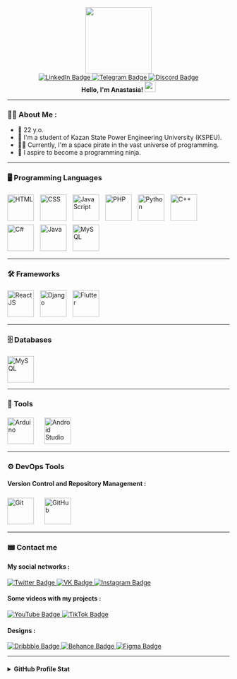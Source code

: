 <div id="header" align="center">
  <img src="https://media.giphy.com/media/unQ3IJU2RG7DO/giphy.gif" width="150"/>
</div>

<div id="badges" align="center">
  <a href="https://www.linkedin.com/in/anastasia-cheremisova-ba692a2b6/">
    <img src="https://img.shields.io/badge/-linkedin-%230A66C2?style=for-the-badge&logo=linkedin&logoColor=white" alt="LinkedIn Badge"/>
  </a>

  <a href="https://t.me/space13pirate">
    <img src="https://img.shields.io/badge/-Telegram-%2326A5E4?style=for-the-badge&logo=Telegram&logoColor=white" alt="Telegram Badge"/>
  </a>

  <a href="https://discord.gg/RHH9qHZJ">
    <img src="https://img.shields.io/badge/-discord-%235865F2?style=for-the-badge&logo=discord&logoColor=white" alt="Discord Badge"/>
  </a>
</div>

<div id="header" align="center">
  <b> Hello, I'm Anastasia! </b>
  <img src="https://media.giphy.com/media/hvRJCLFzcasrR4ia7z/giphy.gif" width="25px"/>
</div>

---

### :woman_technologist: About Me :

- :ghost: 22 y.o.
- :ledger: I'm a student of Kazan State Power Engineering University (KSPEU).
- :pirate_flag: Currently, I'm a space pirate in the vast universe of programming.
- :ninja: I aspire to become a programming ninja.

---

### :desktop_computer: Programming Languages

<img src="https://cdn.jsdelivr.net/gh/devicons/devicon@latest/icons/html5/html5-original-wordmark.svg" title="HTML" alt="HTML" width="60" height="60" style="margin: 5px 10px 0px 0px;">

<img src="https://cdn.jsdelivr.net/gh/devicons/devicon@latest/icons/css3/css3-original-wordmark.svg" title="CSS" alt="CSS" width="60" height="60" style="margin: 5px 10px 0px 0px;">

<img src="https://cdn.jsdelivr.net/gh/devicons/devicon@latest/icons/javascript/javascript-original.svg" title="JavaScript" alt="JavaScript" width="60" height="60" style="margin: 5px 10px 0px 0px;">

<img src="https://cdn.jsdelivr.net/gh/devicons/devicon@latest/icons/php/php-original.svg" title="PHP" alt="PHP" width="60" height="60" style="margin: 5px 10px 0px 0px;">

<img src="https://cdn.jsdelivr.net/gh/devicons/devicon@latest/icons/python/python-original-wordmark.svg" title="Python" alt="Python" width="60" height="60" style="margin: 5px 10px 0px 0px;">

<img src="https://cdn.jsdelivr.net/gh/devicons/devicon@latest/icons/cplusplus/cplusplus-original.svg" title="C++" alt="C++" width="60" height="60" style="margin: 5px 10px 0px 0px;">

<img src="https://cdn.jsdelivr.net/gh/devicons/devicon@latest/icons/csharp/csharp-original.svg"  title="C#" alt="C#" width="60" height="60" style="margin: 5px 10px 0px 0px;">

<img src="https://cdn.jsdelivr.net/gh/devicons/devicon@latest/icons/java/java-original-wordmark.svg" title="Java" alt="Java" width="60" height="60" style="margin: 5px 10px 0px 0px;">

<img src="https://cdn.jsdelivr.net/gh/devicons/devicon@latest/icons/dart/dart-original-wordmark.svg" title="MySQL" alt="MySQL" width="60" height="60" style="margin: 5px 10px 0px 0px;">

---

### :hammer_and_wrench: Frameworks

<img src="https://cdn.jsdelivr.net/gh/devicons/devicon@latest/icons/react/react-original.svg" title="ReactJS" alt="ReactJS" width="60" height="60" style="margin: 5px 10px 0px 0px;">

<img src="https://cdn.jsdelivr.net/gh/devicons/devicon@latest/icons/django/django-plain.svg" title="Django" alt="Django" width="60" height="60" style="margin: 5px 10px 0px 0px;">

<img src="https://cdn.jsdelivr.net/gh/devicons/devicon@latest/icons/flutter/flutter-original.svg" title="Flutter" alt="Flutter" width="60" height="60" style="margin: 5px 10px 0px 0px;">

---

### :file_cabinet: Databases

<img src="https://cdn.jsdelivr.net/gh/devicons/devicon@latest/icons/mysql/mysql-original-wordmark.svg" title="MySQL" alt="MySQL" width="60" height="60" style="margin: 5px 10px 0px 0px;">

---

### :toolbox: Tools

<img src="https://cdn.jsdelivr.net/gh/devicons/devicon@latest/icons/arduino/arduino-original-wordmark.svg" title="Arduino" alt="Arduino" width="60" height="60" style="margin: 5px 20px 0px 0px;">

<img src="https://cdn.jsdelivr.net/gh/devicons/devicon@latest/icons/androidstudio/androidstudio-original-wordmark.svg" title="Android Studio" alt="Android Studio" width="60" height="60" style="margin: 5px 20px 0px 0px;">

---

### :gear: DevOps Tools

#### Version Control and Repository Management :

<img src="https://cdn.jsdelivr.net/gh/devicons/devicon@latest/icons/git/git-original-wordmark.svg" title="Git" alt="Git" width="60" height="60" style="margin: 5px 20px 0px 0px;">

<img src="https://cdn.jsdelivr.net/gh/devicons/devicon@latest/icons/github/github-original-wordmark.svg" title="GitHub" alt="GitHub" width="60" height="60" style="margin: 5px 20px 0px 0px;">

---

### :pager: Contact me

#### My social networks :

<a href="https://twitter.com/north13nastya">
  <img src="https://img.shields.io/badge/-twitter-%23000000?style=for-the-badge&logo=x&logoColor=white" alt="Twitter Badge"/>
</a>

<a href="https://vk.com/north13anastasia">
  <img src="https://img.shields.io/badge/-vk-%230077FF?style=for-the-badge&logo=vk&logoColor=white" alt="VK Badge"/>
</a>

<a href="https://www.instagram.com/north13anastasia">
  <img src="https://img.shields.io/badge/-instagram-%23E4405F?style=for-the-badge&logo=instagram&logoColor=white" alt="Instagram Badge"/>
</a>

#### Some videos with my projects :

<a href="">
  <img src="https://img.shields.io/badge/-youtube-%23FF0000?style=for-the-badge&logo=youtube&logoColor=white" alt="YouTube Badge"/>
</a>

<a href="">
  <img src="https://img.shields.io/badge/-tiktok-%23000000?style=for-the-badge&logo=tiktok&logoColor=white" alt="TikTok Badge"/>
</a>

#### Designs :

<a href="https://dribbble.com/space13pirate">
  <img src="https://img.shields.io/badge/-dribbble-%23EA4C89?style=for-the-badge&logo=dribbble&logoColor=white" alt="Dribbble Badge"/>
</a>

<a href="https://www.behance.net/space13pirate">
  <img src="https://img.shields.io/badge/-behance-%231769FF?style=for-the-badge&logo=behance&logoColor=white" alt="Behance Badge"/>
</a>

<a href="https://www.figma.com/@space13pirate">
  <img src="https://img.shields.io/badge/-figma-%23F24E1E?style=for-the-badge&logo=figma&logoColor=white" alt="Figma Badge"/>
</a>

---

<details>

<summary style="margin-top: 20px;"><b>GitHub Profile Stat</b></summary>

![space13pirate's Streak](http://github-profile-summary-cards.vercel.app/api/cards/profile-details?username=space13pirate&theme=blueberry)

![space13pirate's Streak](https://github-readme-streak-stats.herokuapp.com/?user=space13pirate&theme=blueberry&border_radius=5&hide_border=true&count_private=true)

![space13pirate's Stats](https://github-readme-stats.vercel.app/api?username=space13pirate&theme=blueberry&show_icons=true&border_radius=5&hide_border=true&count_private=true)

![space13pirate's Top Languages](https://github-readme-stats.vercel.app/api/top-langs/?username=space13pirate&theme=blueberry&show_icons=true&border_radius=5&hide_border=true&layout=compact)

</details>
